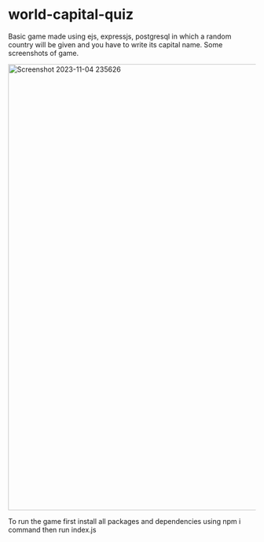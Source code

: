 # world-capital-quiz
Basic game made using ejs, expressjs, postgresql in which a random country will be given and you have to write its capital name.
Some screenshots of game.

<img width="906" alt="Screenshot 2023-11-04 235626" src="https://github.com/SarthakJaiswal001/world-capital-quiz/assets/96002671/8d964e3e-b1ab-4a61-92b6-c63621e50aef">

To run the game first install all packages and dependencies using npm i command
then run index.js
